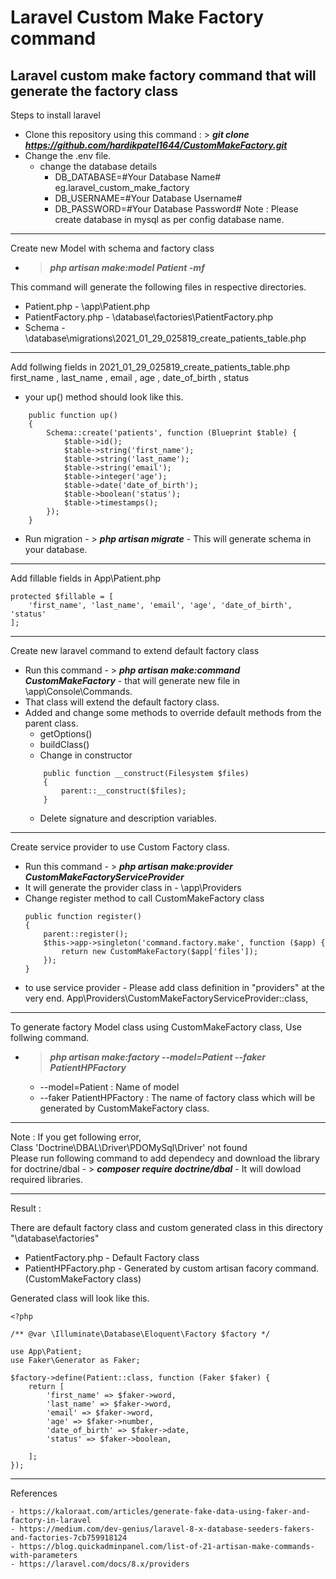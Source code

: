 # Laravel Custom Make Factory command
  Laravel custom make factory command that will generate the factory class
------------------------------------------------------------------------------------------
Steps to install laravel 
- Clone this repository using this command :   > ***git clone https://github.com/hardikpatel1644/CustomMakeFactory.git***
- Change the .env file.
    - change the database details 
        - DB_DATABASE=#Your Database Name# eg.laravel_custom_make_factory
        - DB_USERNAME=#Your Database Username#
        - DB_PASSWORD=#Your Database Password#
Note :  Please create database in mysql as per config database name.
------------------------------------------------------------------------------------------
Create new Model with schema and factory class
- > ***php artisan make:model Patient -mf***

This command will generate the following files in respective directories.
- Patient.php - \app\Patient.php
- PatientFactory.php - \database\factories\PatientFactory.php
- Schema -  \database\migrations\2021_01_29_025819_create_patients_table.php
------------------------------------------------------------------------------------------
Add follwing fields in 2021_01_29_025819_create_patients_table.php
first_name , last_name , email , age , date_of_birth , status
- your up() method should look like this.
```
    public function up()
    {
        Schema::create('patients', function (Blueprint $table) {
            $table->id();
            $table->string('first_name');
            $table->string('last_name');
            $table->string('email');
            $table->integer('age');
            $table->date('date_of_birth');
            $table->boolean('status');
            $table->timestamps();
        });
    }
 ```   
- Run migration - > ***php artisan migrate*** - This will generate schema in your database.
------------------------------------------------------------------------------------------
Add fillable fields in App\Patient.php 

    protected $fillable = [
        'first_name', 'last_name', 'email', 'age', 'date_of_birth', 'status'
    ];
------------------------------------------------------------------------------------------
Create new laravel command to extend default factory class
- Run this command - > ***php artisan make:command CustomMakeFactory*** - that will generate new file in \app\Console\Commands.
- That class will extend the default factory class.
- Added and change some methods to override default methods from the parent class.
    - getOptions()
    - buildClass()
    - Change in constructor 
    ```
        public function __construct(Filesystem $files)
        {
            parent::__construct($files);
        }
    ```    
    - Delete signature and description variables.
------------------------------------------------------------------------------------------
Create service provider to use Custom Factory class.
- Run this command -  > ***php artisan make:provider CustomMakeFactoryServiceProvider***
- It will generate the provider class in - \app\Providers
- Change register method to call CustomMakeFactory class
    ```
    public function register()
    {
        parent::register();
        $this->app->singleton('command.factory.make', function ($app) {
            return new CustomMakeFactory($app['files']);
        });
    }
    ```
- to use service provider - Please add class definition in "providers" at the very end.
           App\Providers\CustomMakeFactoryServiceProvider::class,
------------------------------------------------------------------------------------------
To generate factory Model class using CustomMakeFactory class, Use follwing command.
- > ***php artisan make:factory --model=Patient --faker PatientHPFactory***
    - --model=Patient : Name of model
    - --faker PatientHPFactory : The name of factory class which will be generated by CustomMakeFactory class.
-----------------------------------------------------------------------------------------

Note : If you get following error,  
        Class 'Doctrine\DBAL\Driver\PDOMySql\Driver' not found       
        Please run following command to add dependecy and download the library for doctrine/dbal
      - > ***composer require doctrine/dbal*** - It will dowload required libraries.

-----------------------------------------------------------------------------------------

Result :

There are default factory class and custom generated class in this directory "\database\factories"
- PatientFactory.php - Default Factory class 
- PatientHPFactory.php - Generated by custom artisan facory command. (CustomMakeFactory class)

Generated class will look like this.
```
<?php

/** @var \Illuminate\Database\Eloquent\Factory $factory */

use App\Patient;
use Faker\Generator as Faker;

$factory->define(Patient::class, function (Faker $faker) {
    return [
        'first_name' => $faker->word,
		'last_name' => $faker->word,
		'email' => $faker->word,
		'age' => $faker->number,
		'date_of_birth' => $faker->date,
		'status' => $faker->boolean,
		
    ];
});
```

-----------------------------------------------------------------------------------------


References 

    - https://kaloraat.com/articles/generate-fake-data-using-faker-and-factory-in-laravel
    - https://medium.com/dev-genius/laravel-8-x-database-seeders-fakers-and-factories-7cb759918124
    - https://blog.quickadminpanel.com/list-of-21-artisan-make-commands-with-parameters
    - https://laravel.com/docs/8.x/providers








